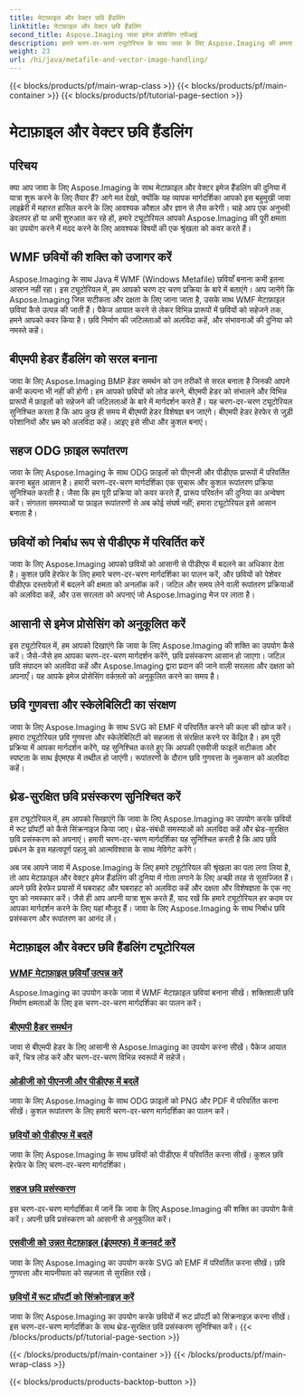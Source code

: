 ```yaml
---
title: मेटाफ़ाइल और वेक्टर छवि हैंडलिंग
linktitle: मेटाफ़ाइल और वेक्टर छवि हैंडलिंग
second_title: Aspose.Imaging जावा इमेज प्रोसेसिंग एपीआई
description: हमारे चरण-दर-चरण ट्यूटोरियल के साथ जावा के लिए Aspose.Imaging की क्षमता को अनलॉक करें। WMF मेटाफ़ाइल छवियां बनाएं, BMP हेडर संभालें, और बहुत कुछ आसानी से करें।
weight: 23
url: /hi/java/metafile-and-vector-image-handling/
---
```


{{< blocks/products/pf/main-wrap-class >}}
{{< blocks/products/pf/main-container >}}
{{< blocks/products/pf/tutorial-page-section >}}

# मेटाफ़ाइल और वेक्टर छवि हैंडलिंग

## परिचय

क्या आप जावा के लिए Aspose.Imaging के साथ मेटाफ़ाइल और वेक्टर इमेज हैंडलिंग की दुनिया में यात्रा शुरू करने के लिए तैयार हैं? आगे मत देखो, क्योंकि यह व्यापक मार्गदर्शिका आपको इस बहुमुखी जावा लाइब्रेरी में महारत हासिल करने के लिए आवश्यक कौशल और ज्ञान से लैस करेगी। चाहे आप एक अनुभवी डेवलपर हों या अभी शुरुआत कर रहे हों, हमारे ट्यूटोरियल आपको Aspose.Imaging की पूरी क्षमता का उपयोग करने में मदद करने के लिए आवश्यक विषयों की एक श्रृंखला को कवर करते हैं।

## WMF छवियों की शक्ति को उजागर करें

Aspose.Imaging के साथ Java में WMF (Windows Metafile) छवियाँ बनाना कभी इतना आसान नहीं रहा। इस ट्यूटोरियल में, हम आपको चरण दर चरण प्रक्रिया के बारे में बताएंगे। आप जानेंगे कि Aspose.Imaging जिस सटीकता और दक्षता के लिए जाना जाता है, उसके साथ WMF मेटाफ़ाइल छवियां कैसे उत्पन्न की जाती हैं। पैकेज आयात करने से लेकर विभिन्न प्रारूपों में छवियों को सहेजने तक, हमने आपको कवर किया है। छवि निर्माण की जटिलताओं को अलविदा कहें, और संभावनाओं की दुनिया को नमस्ते कहें।

## बीएमपी हेडर हैंडलिंग को सरल बनाना

जावा के लिए Aspose.Imaging BMP हेडर समर्थन को उन तरीकों से सरल बनाता है जिनकी आपने कभी कल्पना भी नहीं की होगी। हम आपको छवियों को लोड करने, बीएमपी हेडर को संभालने और विभिन्न प्रारूपों में फ़ाइलों को सहेजने की जटिलताओं के बारे में मार्गदर्शन करते हैं। यह चरण-दर-चरण ट्यूटोरियल सुनिश्चित करता है कि आप कुछ ही समय में बीएमपी हेडर विशेषज्ञ बन जाएंगे। बीएमपी हेडर हेरफेर से जुड़ी परेशानियों और भ्रम को अलविदा कहें। आइए इसे सीधा और कुशल बनाएं।

## सहज ODG फ़ाइल रूपांतरण

जावा के लिए Aspose.Imaging के साथ ODG फ़ाइलों को पीएनजी और पीडीएफ प्रारूपों में परिवर्तित करना बहुत आसान है। हमारी चरण-दर-चरण मार्गदर्शिका एक सुचारू और कुशल रूपांतरण प्रक्रिया सुनिश्चित करती है। जैसा कि हम पूरी प्रक्रिया को कवर करते हैं, प्रारूप परिवर्तन की दुनिया का अन्वेषण करें। संगतता समस्याओं या फ़ाइल रूपांतरणों से अब कोई संघर्ष नहीं; हमारा ट्यूटोरियल इसे आसान बनाता है।

## छवियों को निर्बाध रूप से पीडीएफ में परिवर्तित करें

जावा के लिए Aspose.Imaging आपको छवियों को आसानी से पीडीएफ में बदलने का अधिकार देता है। कुशल छवि हेरफेर के लिए हमारे चरण-दर-चरण मार्गदर्शिका का पालन करें, और छवियों को पेशेवर पीडीएफ दस्तावेज़ों में बदलने की क्षमता को अनलॉक करें। जटिल और समय लेने वाली रूपांतरण प्रक्रियाओं को अलविदा कहें, और उस सरलता को अपनाएं जो Aspose.Imaging मेज पर लाता है।

## आसानी से इमेज प्रोसेसिंग को अनुकूलित करें

इस ट्यूटोरियल में, हम आपको दिखाएंगे कि जावा के लिए Aspose.Imaging की शक्ति का उपयोग कैसे करें। जैसे-जैसे हम आपका चरण-दर-चरण मार्गदर्शन करेंगे, छवि प्रसंस्करण आसान हो जाएगा। जटिल छवि संपादन को अलविदा कहें और Aspose.Imaging द्वारा प्रदान की जाने वाली सरलता और दक्षता को अपनाएँ। यह आपके इमेज प्रोसेसिंग वर्कफ़्लो को अनुकूलित करने का समय है।

## छवि गुणवत्ता और स्केलेबिलिटी का संरक्षण

जावा के लिए Aspose.Imaging के साथ SVG को EMF में परिवर्तित करने की कला की खोज करें। हमारा ट्यूटोरियल छवि गुणवत्ता और स्केलेबिलिटी को सहजता से संरक्षित करने पर केंद्रित है। हम पूरी प्रक्रिया में आपका मार्गदर्शन करेंगे, यह सुनिश्चित करते हुए कि आपकी एसवीजी फाइलें सटीकता और स्पष्टता के साथ ईएमएफ में तब्दील हो जाएंगी। रूपांतरणों के दौरान छवि गुणवत्ता के नुकसान को अलविदा कहें।

## थ्रेड-सुरक्षित छवि प्रसंस्करण सुनिश्चित करें

इस ट्यूटोरियल में, हम आपको सिखाएंगे कि जावा के लिए Aspose.Imaging का उपयोग करके छवियों में रूट प्रॉपर्टी को कैसे सिंक्रनाइज़ किया जाए। थ्रेड-संबंधी समस्याओं को अलविदा कहें और थ्रेड-सुरक्षित छवि प्रसंस्करण को अपनाएं। हमारी चरण-दर-चरण मार्गदर्शिका यह सुनिश्चित करती है कि आप छवि प्रबंधन के इस महत्वपूर्ण पहलू को आत्मविश्वास के साथ नेविगेट करेंगे।

अब जब आपने जावा में Aspose.Imaging के लिए हमारे ट्यूटोरियल की श्रृंखला का पता लगा लिया है, तो आप मेटाफ़ाइल और वेक्टर इमेज हैंडलिंग की दुनिया में गोता लगाने के लिए अच्छी तरह से सुसज्जित हैं। अपने छवि हेरफेर प्रयासों में घबराहट और घबराहट को अलविदा कहें और दक्षता और विशेषज्ञता के एक नए युग को नमस्कार करें। जैसे ही आप अपनी यात्रा शुरू करते हैं, याद रखें कि हमारे ट्यूटोरियल हर कदम पर आपका मार्गदर्शन करने के लिए यहां मौजूद हैं। जावा के लिए Aspose.Imaging के साथ निर्बाध छवि प्रसंस्करण और रूपांतरण का आनंद लें।
## मेटाफ़ाइल और वेक्टर छवि हैंडलिंग ट्यूटोरियल
### [WMF मेटाफ़ाइल छवियाँ उत्पन्न करें](./generate-wmf-metafile-images/)
Aspose.Imaging का उपयोग करके जावा में WMF मेटाफ़ाइल छवियां बनाना सीखें। शक्तिशाली छवि निर्माण क्षमताओं के लिए इस चरण-दर-चरण मार्गदर्शिका का पालन करें।
### [बीएमपी हैडर समर्थन](./bmp-header-support/)
जावा से बीएमपी हेडर के लिए आसानी से Aspose.Imaging का उपयोग करना सीखें। पैकेज आयात करें, चित्र लोड करें और चरण-दर-चरण विभिन्न स्वरूपों में सहेजें।
### [ओडीजी को पीएनजी और पीडीएफ में बदलें](./odg-file-format-support/)
जावा के लिए Aspose.Imaging के साथ ODG फ़ाइलों को PNG और PDF में परिवर्तित करना सीखें। कुशल रूपांतरण के लिए हमारी चरण-दर-चरण मार्गदर्शिका का पालन करें।
### [छवियों को पीडीएफ में बदलें](./pdf-dpi-settings-configuration/)
जावा के लिए Aspose.Imaging के साथ छवियों को पीडीएफ में परिवर्तित करना सीखें। कुशल छवि हेरफेर के लिए चरण-दर-चरण मार्गदर्शिका।
### [सहज छवि प्रसंस्करण](./otg-file-format-support/)
इस चरण-दर-चरण मार्गदर्शिका में जानें कि जावा के लिए Aspose.Imaging की शक्ति का उपयोग कैसे करें। अपनी छवि प्रसंस्करण को आसानी से अनुकूलित करें।
### [एसवीजी को उन्नत मेटाफ़ाइल (ईएमएफ) में कनवर्ट करें](./convert-svg-to-enhanced-metafile/)
जावा के लिए Aspose.Imaging का उपयोग करके SVG को EMF में परिवर्तित करना सीखें। छवि गुणवत्ता और मापनीयता को सहजता से सुरक्षित रखें।
### [छवियों में रूट प्रॉपर्टी को सिंक्रोनाइज़ करें](./synchronize-root-property-in-images/)
जावा के लिए Aspose.Imaging का उपयोग करके छवियों में रूट प्रॉपर्टी को सिंक्रनाइज़ करना सीखें। इस चरण-दर-चरण मार्गदर्शिका के साथ थ्रेड-सुरक्षित छवि प्रसंस्करण सुनिश्चित करें।
{{< /blocks/products/pf/tutorial-page-section >}}

{{< /blocks/products/pf/main-container >}}
{{< /blocks/products/pf/main-wrap-class >}}

{{< blocks/products/products-backtop-button >}}
